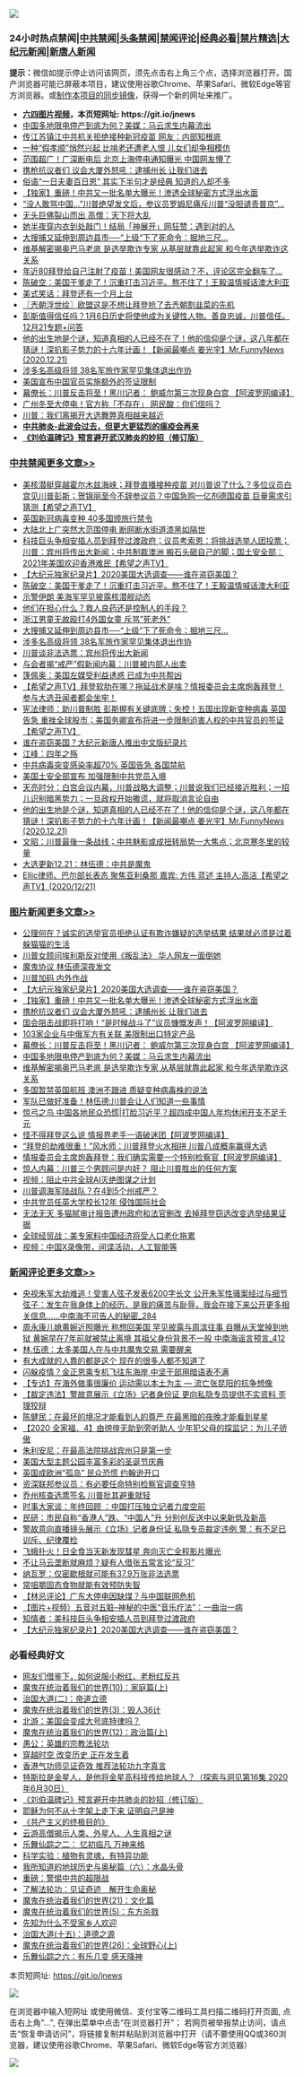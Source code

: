 ![](https://raw.githubusercontent.com/fqnews/bnews/master/64photo/fqnews-qr.jpg)

<div id="tt">
<h3>24小时热点禁闻|<a href="#%E4%B8%AD%E5%85%B1%E7%A6%81%E9%97%BB%E6%9B%B4%E5%A4%9A%E6%96%87%E7%AB%A0">中共禁闻</a>|<a href="#%E5%9B%BE%E7%89%87%E6%96%B0%E9%97%BB%E6%9B%B4%E5%A4%9A%E6%96%87%E7%AB%A0">头条禁闻</a>|<a href="#%E6%96%B0%E9%97%BB%E8%AF%84%E8%AE%BA%E6%9B%B4%E5%A4%9A%E6%96%87%E7%AB%A0">禁闻评论|<a href="#%E5%BF%85%E7%9C%8B%E7%BB%8F%E5%85%B8%E5%A5%BD%E6%96%87">经典必看|<a href="/video.md#%E7%A6%81%E7%89%87%E7%B2%BE%E9%80%89">禁片精选</a>|<a href="https://github.com/fqnews/djy/blob/master/gb/nf1351518.md#1">大纪元新闻</a>|<a href="https://github.com/fqnews/ntdtv/blob/master/gb/prog204.md#1">新唐人新闻</a></h3>
<div><b>提示：</b>微信如提示停止访问该网页，须先点击右上角三个点，选择浏览器打开。国产浏览器可能已屏蔽本项目，建议使用谷歌Chrome、苹果Safari、微软Edge等官方浏览器。或<a href="https://github.com/fqnews/bnews/blob/master/%E5%88%B6%E4%BD%9Cgit%E7%A6%81%E9%97%BB%E9%95%9C%E5%83%8F.md">制作本项目的同步镜像</a>，获得一个新的网址来推广。</div>
<ul>
<li><b><a href="http://d1.bdrive.tk/64.mp4" target="_blank">六四图片视频</a>，本页短网址: https://git.io/jnews</b></li>
<li><a href="/topimagenews/20201222/1452575.md">中国多地限电停产到底为何？美媒：马云求生内幕流出</a></li>
<li><a href="/cnnews/20201222/1452504.md">传江苏镇江中共机关拒绝接种新冠疫苗 网友：内部知根底</a></li>
<li><a href="/lifebaike/20201222/1452545.md">一种“假孝顺”悄然兴起 比啃老还遭老人恨 儿女们却争相模仿</a></li>
<li><a href="/comments/20201222/1452494.md">范围超广！广深断电后 北京上海停电通知曝光 中国网友懵了</a></li>
<li><a href="/topimagenews/20201222/1452789.md">携枪抗议者们 议会大厦外怒吼：逮捕州长 让我们进去</a></li>
<li><a href="/funmedia/20201222/1452529.md">俗语“一日夫妻百日恩” 其实下半句才是经典 知道的人却不多</a></li>
<li><a href="/topimagenews/20201222/1452823.md">【独家】重磅！中共又一批名单大曝光！渗透全球秘密方式浮出水面</a></li>
<li><a href="/comments/20201222/1452267.md">“没人敢骂中国…”川普绝望发文后，参议员罗姆尼痛斥川普“没胆谴责普京”…</a></li>
<li><a href="/lifebaike/20201222/1452632.md">无头巨佛裂山而出 高僧：天下将大乱</a></li>
<li><a href="/cbnews/20201222/1452437.md">她半夜穿内衣到处敲门！结局「神展开」网狂赞：遇到对的人</a></li>
<li><a href="/cbnews/20201222/1452860.md">大搜捕又延伸到周边县市──“上级“下了死命令：掘地三尺…</a></li>
<li><a href="/topimagenews/20201222/1452466.md">维基解密揭奥巴马老底 是选举欺诈专家 从基层就靠此起家 和今年选举欺诈这关系</a></li>
<li><a href="/comments/20201222/1452795.md">年近80拜登给自己注射了疫苗！美国网友很感动？不，评论区完全翻车了…</a></li>
<li><a href="/cbnews/20201222/1452909.md">陈破空：美国干爹走了！沉重打击习近平。熬不住了！王毅温情喊话澳大利亚</a></li>
<li><a href="/ssgc/20201222/1452516.md">美式笑话：拜登还有一个月上台</a></li>
<li><a href="/ssgc/20201222/1452491.md">〖兲朝浮世绘〗欧盟这是不想让拜登抢了去兲朝割韭菜的先机</a></li>
<li><a href="/bannedvideo/20201222/1452552.md">彭斯值得信任吗？1月6日历史将使他成为关键性人物。善良忠诚，川普信任。12月21专题+问答</a></li>
<li><a href="/cbnews/20201222/1452626.md">他的出生地是个谜，知道真相的人已经不在了！他的信仰是个谜，这八年都在猜谜！深扒影子势力的十六年计画！【新闻最嘲点 姜光宇】Mr.FunnyNews (2020.12.21)‬</a></li>
<li><a href="/cbnews/20201222/1452844.md">涉多名高级将领 38名军旅作家罕见集体退出作协</a></li>
<li><a href="/worldnews/usa/20201222/1452501.md">美国宣布中国官员实施额外的签证限制</a></li>
<li><a href="/topimagenews/20201222/1452728.md">幕僚长：川普反击将至！黑川记者： 鲍威尔第三次现身白宫 【阿波罗网编译】</a></li>
<li><a href="/cbnews/20201222/1452467.md">广州冬至大停电！官方称「不存在」 网民酸：你们信吗？</a></li>
<li><a href="/comments/20201222/1452519.md">川普：我们离揭开大选舞弊真相越来越近</a></li>
<li><b><a href="/comments/20200211/1275071.md" target="_blank">中共肺炎-此波会过去，但更大更猛烈的瘟疫会再来</a></b></li>
<li><b><a href="/comments/20200207/1272816.md" target="_blank">《刘伯温碑记》预言避开武汉肺炎的妙招（修订版）</a></b></li>
</ul>
</div>

<div class="catlist">
<h3><a href="/cbnews/" target="_blank">中共禁闻</a><span><a href="/cbnews/" target="_blank" rel="nofollow">更多文章>></a></span></h3>
<ul>
<li><a href="/cbnews/20201223/1453063.md" target="_blank">美核潜艇穿越霍尔木兹海峡；拜登直播接种疫苗  对川普说了什么？多位议员白宫见川普彭斯；贺锦丽至今不辞参议员？中国急购一亿剂德国疫苗 巨量需求引猜测【希望之声TV】</a></li>
<li><a href="/cbnews/20201222/1453025.md" target="_blank">英国新冠病毒变种 40多国颁旅行禁令</a></li>
<li><a href="/cbnews/20201222/1452970.md" target="_blank">大陆北上广突然大范围停电 断网断水街道漆黑如隔世</a></li>
<li><a href="/cbnews/20201222/1452945.md" target="_blank">科技巨头争相安插人员到拜登过渡政府；议员考索恩：将挑战选举人团投票；川普：宾州将传出大新闻；中共制裁澳洲 搬石头砸自己的脚；国土安全部：2021年美国欢迎香港难民【希望之声TV】</a></li>
<li><a href="/comments/20201222/1452557.md" target="_blank">【大纪元独家纪录片】2020美国大选调查——谁在盗窃美国？</a></li>
<li><a href="/cbnews/20201222/1452909.md" target="_blank">陈破空：美国干爹走了！沉重打击习近平。熬不住了！王毅温情喊话澳大利亚</a></li>
<li><a href="/cbnews/20201222/1452894.md" target="_blank">示警伊朗 美海军罕见披露核潜舰动态</a></li>
<li><a href="/cbnews/20201222/1452885.md" target="_blank">他们在担心什么？救人良药还是控制人的手段？</a></li>
<li><a href="/cbnews/20201222/1452880.md" target="_blank">浙江男童无故殴打4外国女童 斥骂&#8221;死老外&#8221;</a></li>
<li><a href="/cbnews/20201222/1452860.md" target="_blank">大搜捕又延伸到周边县市──“上级“下了死命令：掘地三尺…</a></li>
<li><a href="/cbnews/20201222/1452844.md" target="_blank">涉多名高级将领 38名军旅作家罕见集体退出作协</a></li>
<li><a href="/comments/20201222/1452776.md" target="_blank">川普谈非法选票：宾州将传出大新闻</a></li>
<li><a href="/comments/20201222/1452775.md" target="_blank">与会者揭“戒严”假新闻内幕：川普被内部人出卖</a></li>
<li><a href="/cbnews/20201222/1452765.md" target="_blank">篷佩奥：美国左媒受利益诱惑 已成为中共帮凶</a></li>
<li><a href="/cbnews/20201222/1452758.md" target="_blank">【希望之声TV】拜登软肋在哪？拖延战术是啥？情报委员会主席炮轰拜登！参与大选丑闻者都会坐牢！</a></li>
<li><a href="/cbnews/20201222/1452738.md" target="_blank">宪法律师：助川普制胜 彭斯握有关键底牌；失控！五国出现新变种病毒 英国告急 重挫全球股市；美国务卿宣布将进一步限制迫害人权的中共官员的签证【希望之声TV】</a></li>
<li><a href="/cbnews/20201222/1452734.md" target="_blank">谁在盗窃美国？大纪元新唐人推出中文版纪录片</a></li>
<li><a href="/cbnews/20201222/1452713.md" target="_blank">江峰：四年之殇</a></li>
<li><a href="/cbnews/20201222/1452432.md" target="_blank">中共病毒突变感染率超70% 英国告急 各国禁航</a></li>
<li><a href="/cbnews/20201222/1452686.md" target="_blank">美国土安全部宣布 加强限制中共党员入境</a></li>
<li><a href="/cbnews/20201222/1452647.md" target="_blank">天亮时分：白宫会议内幕，川普战略大调整；川普说我们已经接近胜利；一招儿识别暗黑势力；一旦政权开始撒谎，就将取消言论自由</a></li>
<li><a href="/cbnews/20201222/1452626.md" target="_blank">他的出生地是个谜，知道真相的人已经不在了！他的信仰是个谜，这八年都在猜谜！深扒影子势力的十六年计画！【新闻最嘲点 姜光宇】Mr.FunnyNews (2020.12.21)‬</a></li>
<li><a href="/cbnews/20201222/1452602.md" target="_blank">文昭：川普最後一条战线；中共魅影或成扭转局势一大焦点；北京寒冬里的较量</a></li>
<li><a href="/cbnews/20201222/1452601.md" target="_blank">大选更新12.21：林伍德：中共是魔鬼</a></li>
<li><a href="/cbnews/20201222/1452589.md" target="_blank">Ellic律师、巴尔部长表态  聚焦亚利桑那 嘉宾: 方伟 蓝述 主持人:高洁【希望之声TV】(2020/12/21)</a></li>

</ul>
</div>
<div class="catlist">
<h3><a href="/topimagenews/" target="_blank">图片新闻</a><span><a href="/topimagenews/" target="_blank" rel="nofollow">更多文章>></a></span></h3>
<ul>
<li><a href="/topimagenews/20201222/1453017.md" target="_blank">公理何在？诚实的选举官员拒绝认证有欺诈嫌疑的选举结果 结果就必须是过着躲猫猫的生活</a></li>
<li><a href="/topimagenews/20201222/1453016.md" target="_blank">川普女顾问埃利斯反对使用《叛乱法》 华人网友一面倒她</a></li>
<li><a href="/topimagenews/20201222/1452994.md" target="_blank">魔鬼协议 林伍德深夜发文</a></li>
<li><a href="/topimagenews/20201222/1452914.md" target="_blank">川普加码 内外作战</a></li>
<li><a href="/comments/20201222/1452557.md" target="_blank">【大纪元独家纪录片】2020美国大选调查——谁在盗窃美国？</a></li>
<li><a href="/topimagenews/20201222/1452823.md" target="_blank">【独家】重磅！中共又一批名单大曝光！渗透全球秘密方式浮出水面</a></li>
<li><a href="/topimagenews/20201222/1452789.md" target="_blank">携枪抗议者们 议会大厦外怒吼：逮捕州长 让我们进去</a></li>
<li><a href="/topimagenews/20201222/1452764.md" target="_blank">国会阻击战即将打响！“是时候战斗了”议员慷慨发声！【阿波罗网编译】</a></li>
<li><a href="/topimagenews/20201222/1452741.md" target="_blank">103家企业与中俄军方有关联 美限制出口特定产品</a></li>
<li><a href="/topimagenews/20201222/1452728.md" target="_blank">幕僚长：川普反击将至！黑川记者： 鲍威尔第三次现身白宫 【阿波罗网编译】</a></li>
<li><a href="/topimagenews/20201222/1452575.md" target="_blank">中国多地限电停产到底为何？美媒：马云求生内幕流出</a></li>
<li><a href="/topimagenews/20201222/1452466.md" target="_blank">维基解密揭奥巴马老底 是选举欺诈专家 从基层就靠此起家 和今年选举欺诈这关系</a></li>
<li><a href="/topimagenews/20201222/1452456.md" target="_blank">多国暂禁英国航班 澳洲不跟进 质疑变种病毒株的说法</a></li>
<li><a href="/topimagenews/20201221/1452138.md" target="_blank">军队已做好准备！林伍德:川普会让人们知道一些事情</a></li>
<li><a href="/topimagenews/20201221/1452107.md" target="_blank">惊弓之鸟 中国各地民众恐慌|打脸习近平？超四成中国人年均休闲开支不足千元</a></li>
<li><a href="/topimagenews/20201221/1452098.md" target="_blank">怪不得拜登这么说 情报界老手一语破迷团【阿波罗网编译】</a></li>
<li><a href="/topimagenews/20201221/1452063.md" target="_blank">“拜登的劫难很重！”风水师：川普拜登火水相拼 川普八成概率赢得大选</a></li>
<li><a href="/topimagenews/20201221/1452024.md" target="_blank">情报委员会主席炮轰拜登：我们确实需要一个特别检察官【阿波罗网编译】</a></li>
<li><a href="/comments/20201221/1451894.md" target="_blank">惊人内幕：川普三个男顾问是内奸？ 阻止川普胜出的任何方案</a></li>
<li><a href="/comments/20201221/1451945.md" target="_blank">视频：阻止中共全球AI灭绝图谋之计划</a></li>
<li><a href="/topimagenews/20201221/1451914.md" target="_blank">川普调海军陆战队？在4到5个州戒严？</a></li>
<li><a href="/topimagenews/20201221/1451913.md" target="_blank">中共党员任英大学校长12年 侵蚀国际社会</a></li>
<li><a href="/topimagenews/20201221/1451863.md" target="_blank">无法无天 多猫腻审计报告遭州政府和法官删改 去掉拜登窃选改变选举结果证据</a></li>
<li><a href="/topimagenews/20201221/1451854.md" target="_blank">全球经贸战：美专家料中国经济将受人口老化拖累</a></li>
<li><a href="/comments/20201220/1451654.md" target="_blank">视频：中国X录像带，间谍活动，人工智能等</a></li>

</ul>
</div>
<div class="catlist">
<h3><a href="/comments/" target="_blank">新闻评论</a><span><a href="/comments/" target="_blank" rel="nofollow">更多文章>></a></span></h3>
<ul>
<li><a href="/comments/20201223/1453062.md" target="_blank">央视朱军大劫难逃！受害人弦子发表6200字长文 公开朱军性骚案经过与细节 弦子：发生在我身体上的经历，是我的痛苦与耻辱，我会在接下来公开更多相关信息……中南海不可告人的秘密_284</a></li>
<li><a href="/comments/20201223/1453055.md" target="_blank">周永康儿媳黄婉近照曝光 称想回美国 罕见披露与周滨往事 自曝从天堂掉到地狱 黄婉早在7年前就被禁止离境 其祖父身份背景不一般 中南海谣言预言_412</a></li>
<li><a href="/comments/20201223/1453054.md" target="_blank">林.伍德：太多美国人在与中共魔鬼交易 需要醒来</a></li>
<li><a href="/comments/20201223/1453053.md" target="_blank">有大成就的人靠的都是这个 现在的很多人都不知道了</a></li>
<li><a href="/comments/20201223/1453048.md" target="_blank">闪躲疫情？金正恩乘专机飞往东海岸 中坚干部用暗语表不满</a></li>
<li><a href="/comments/20201223/1453033.md" target="_blank">【专访】在海外做事很廉价 运动需以本土为主 — 流亡张昆阳的抗争想像</a></li>
<li><a href="/comments/20201223/1453032.md" target="_blank">【裁定违法】警故意展示《立场》记者身份证 更向私隐专员提供不实资料 歪理狡辩</a></li>
<li><a href="/comments/20201223/1453031.md" target="_blank">陈健民：在最坏的境况才能看到人的尊严 在最黑暗的夜晚才能看到星星</a></li>
<li><a href="/comments/20201223/1453030.md" target="_blank">【2020 全家福．4】由徬徨无助到旁听助人 少年犯父母的探监记：为儿子骄傲</a></li>
<li><a href="/comments/20201223/1453029.md" target="_blank">朱利安尼：在最高法院挑战宾州只是第一步</a></li>
<li><a href="/comments/20201222/1453024.md" target="_blank">美国大型主题公园丰富多彩的圣诞节庆典</a></li>
<li><a href="/comments/20201222/1453015.md" target="_blank">英国成欧洲“孤岛” 民众恐慌 约翰逊开口</a></li>
<li><a href="/comments/20201222/1452995.md" target="_blank">资深联邦参议员：有必要任命特别检察官调查亨特</a></li>
<li><a href="/comments/20201222/1452971.md" target="_blank">乔州核查选票签名 川普批其避重就轻</a></li>
<li><a href="/comments/20201222/1452967.md" target="_blank">时事大家谈：年终回顾 ：中国打压独立记者力度空前</a></li>
<li><a href="/comments/20201222/1452966.md" target="_blank">民研：市民自称“香港人”跌、“中国人”升 分别创反送中以来新低及新高</a></li>
<li><a href="/comments/20201222/1452965.md" target="_blank">警故意向直播镜头展示《立场》记者身份证 私隐专员裁定违例 警：有不足已训斥、纪律覆检</a></li>
<li><a href="/comments/20201222/1452964.md" target="_blank">飞蛾扑火！日全食当天新发现彗星 奔向灭亡全程影片曝光</a></li>
<li><a href="/comments/20201222/1452948.md" target="_blank">不让马云垄断就麻烦？疑有人借张五常言论“反习”</a></li>
<li><a href="/comments/20201222/1452930.md" target="_blank">纳瓦罗：仅密歇根就可能有37.9万张非法选票</a></li>
<li><a href="/comments/20201222/1452929.md" target="_blank">常咀嚼固态食物就能有效预防失智</a></li>
<li><a href="/comments/20201222/1452926.md" target="_blank">【林忌评论】广东大停电因缺煤？与中国联网危机</a></li>
<li><a href="/comments/20201222/1452925.md" target="_blank">【图片+视频）五音对五脏–神秘的中医“音乐疗法”：一曲治一病</a></li>
<li><a href="/comments/20201222/1452920.md" target="_blank">知情者：美科技巨头争相安插人员到拜登过渡政府</a></li>
<li><a href="/comments/20201222/1452557.md" target="_blank">【大纪元独家纪录片】2020美国大选调查——谁在盗窃美国？</a></li>

</ul>
</div>

<div class="catlist">
<h3>必看经典好文</h3>
<ul>
<li><a href="/comments/20200712/1359630.md" target="_blank">网友们借鉴下，如何说服小粉红、老粉红反共</a></li>
<li><a href="/topimagenews/20180529/950153.md" target="_blank">魔鬼在统治着我们的世界(10)：家庭篇(上)</a></li>
<li><a href="/cbnews/20180308/911611.md" target="_blank">治国大道(二)：帝道立德</a></li>
<li><a href="/topimagenews/20180521/945342.md" target="_blank">魔鬼在统治着我们的世界(3)：毁人36计</a></li>
<li><a href="/comments/20200712/1359488.md" target="_blank">北游：美国会变成大号底特律吗？</a></li>
<li><a href="/topimagenews/20180601/951286.md" target="_blank">魔鬼在统治着我们的世界(12)：政治篇(上)</a></li>
<li><a href="/comments/20200313/1292991.md" target="_blank">愚公：英雄的宗教法轮功</a></li>
<li><a href="/comments/20200626/1259925.md" target="_blank">穿越时空 改变历史 正在发生着</a></li>
<li><a href="/comments/20200517/1330064.md" target="_blank">香港气功师见证奇效 推荐法轮功九字真言</a></li>
<li><a href="/comments/20200712/1359460.md" target="_blank">特斯拉是金星人，是他将金星高科技传给地球人？（探索与洞见第16集 2020年6月30日）</a></li>
<li><a href="/comments/20200207/1272816.md" target="_blank">《刘伯温碑记》预言避开中共肺炎的妙招（修订版）</a></li>
<li><a href="/ccpdope/20190803/1168965.md" target="_blank">耶稣为何不从十字架上走下来 证明自己是神</a></li>
<li><a href="/bookwiki/20171120/858084.md" target="_blank">《共产主义的终极目的》</a></li>
<li><a href="/comments/20200919/82684.md" target="_blank">云游高僧揭示人类、外星人、人生真相之谜</a></li>
<li><a href="/tculture/20170711/790081.md" target="_blank">乐舞仙踪之二： 忆初临凡 万神来格</a></li>
<li><a href="/comments/20200605/783205.md" target="_blank">科学实验：植物有灵魂，有特异功能</a></li>
<li><a href="/cbnews/20171115/856086.md" target="_blank">我所知道的地球历史与奥秘篇（六）：水晶头骨</a></li>
<li><a href="/comments/20200717/1362287.md" target="_blank">重磅：警惕中共的超限战</a></li>
<li><a href="/comments/20200307/1289968.md" target="_blank">了解法轮功：见证奇迹　解开生命奥秘</a></li>
<li><a href="/comments/20180802/980476.md" target="_blank">魔鬼在统治着我们的世界(21)：文化篇</a></li>
<li><a href="/topimagenews/20180524/946967.md" target="_blank">魔鬼在统治着我们的世界(5)：东方杀戮</a></li>
<li><a href="/comments/20200620/1346848.md" target="_blank">先知为什么不受家乡人欢迎</a></li>
<li><a href="/topimagenews/20180322/917868.md" target="_blank">治国大道(十五)：道德之源</a></li>
<li><a href="/comments/20181210/1044798.md" target="_blank">魔鬼在统治着我们的世界(26)：全球野心(上)</a></li>
<li><a href="/tculture/20190101/792146.md" target="_blank">乐舞仙踪之六：有乐几变 感天降神</a></li>

</ul>
</div>

本页短网址: https://git.io/jnews

![](https://raw.githubusercontent.com/fqnews/bnews/master/64photo/fqnews-qr.jpg)

在浏览器中输入短网址 或使用微信、支付宝等二维码工具扫描二维码打开页面, 点击右上角"...", 在弹出菜单中点击“在浏览器打开”； 若网页被举报禁止访问，请点击“恢复申请访问”，将链接复制并粘贴到浏览器中打开（请不要使用QQ或360浏览器，建议使用谷歌Chrome、苹果Safari、微软Edge等官方浏览器）

![](https://raw.githubusercontent.com/fqnews/bnews/master/64photo/wx.jpg)
